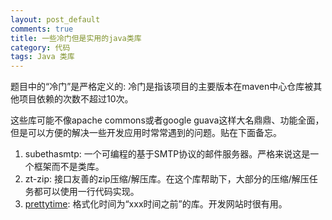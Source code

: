 ```yaml
---
layout: post_default
comments: true
title: 一些冷门但是实用的java类库
category: 代码
tags: Java 类库
---
```

题目中的“冷门”是严格定义的: 冷门是指该项目的主要版本在maven中心仓库被其他项目依赖的次数不超过10次。

这些库可能不像apache commons或者google guava这样大名鼎鼎、功能全面，但是可以方便的解决一些开发应用时常常遇到的问题。贴在下面备忘。

1. subethasmtp: 一个可编程的基于SMTP协议的邮件服务器。严格来说这是一个框架而不是类库。
2. zt-zip: 接口友善的zip压缩/解压库。在这个库帮助下，大部分的压缩/解压任务都可以使用一行代码实现。
3. [prettytime](http://ocpsoft.org/prettytime/ "prettytime"): 格式化时间为“xxx时间之前”的库。开发网站时很有用。
